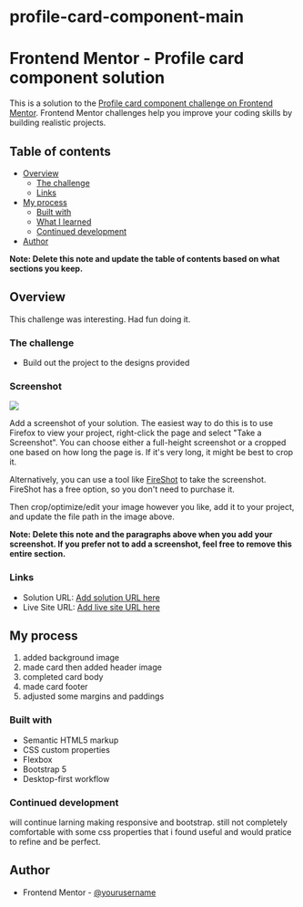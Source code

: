 
# profile-card-component-main
# Frontend Mentor - Profile card component solution

This is a solution to the [Profile card component challenge on Frontend Mentor](https://www.frontendmentor.io/challenges/profile-card-component-cfArpWshJ). Frontend Mentor challenges help you improve your coding skills by building realistic projects. 

## Table of contents

- [Overview](#overview)
  - [The challenge](#the-challenge)
  - [Links](#links)
- [My process](#my-process)
  - [Built with](#built-with)
  - [What I learned](#what-i-learned)
  - [Continued development](#continued-development)
 - [Author](#author)


**Note: Delete this note and update the table of contents based on what sections you keep.**

## Overview
This challenge was interesting. Had fun doing it.

### The challenge

- Build out the project to the designs provided

### Screenshot

![](./screenshot.jpg)

Add a screenshot of your solution. The easiest way to do this is to use Firefox to view your project, right-click the page and select "Take a Screenshot". You can choose either a full-height screenshot or a cropped one based on how long the page is. If it's very long, it might be best to crop it.

Alternatively, you can use a tool like [FireShot](https://getfireshot.com/) to take the screenshot. FireShot has a free option, so you don't need to purchase it. 

Then crop/optimize/edit your image however you like, add it to your project, and update the file path in the image above.

**Note: Delete this note and the paragraphs above when you add your screenshot. If you prefer not to add a screenshot, feel free to remove this entire section.**

### Links

- Solution URL: [Add solution URL here](https://your-solution-url.com)
- Live Site URL: [Add live site URL here](https://your-live-site-url.com)

## My process
1. added background image
2. made card then added header image
3. completed card body
4. made card footer
5. adjusted some margins and paddings

### Built with

- Semantic HTML5 markup
- CSS custom properties
- Flexbox
- Bootstrap 5
- Desktop-first workflow








### Continued development
will continue larning making responsive and bootstrap. still not completely comfortable with some css properties that i found useful and would pratice to refine and be perfect.





## Author
- Frontend Mentor - [@yourusername](https://www.frontendmentor.io/profile/yourusername)




